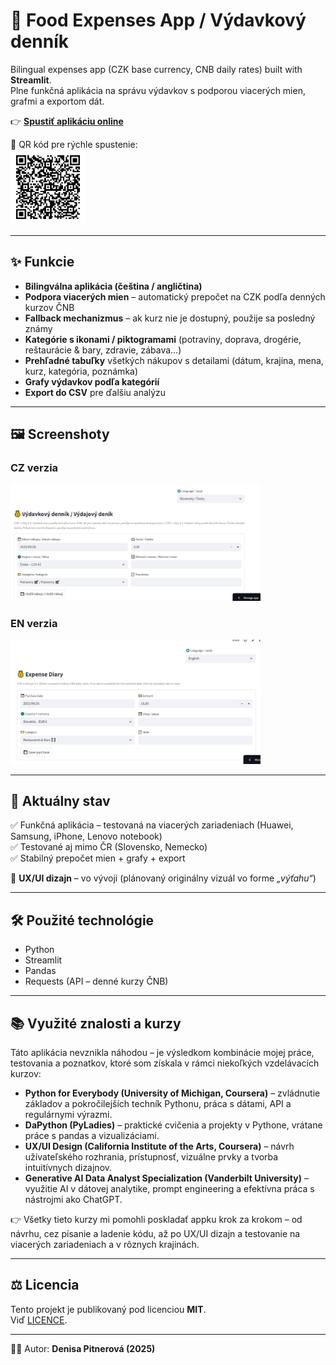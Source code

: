 # 🧾 Food Expenses App / Výdavkový denník

Bilingual expenses app (CZK base currency, CNB daily rates) built with **Streamlit**.  
Plne funkčná aplikácia na správu výdavkov s podporou viacerých mien, grafmi a exportom dát.  

👉 [**Spustiť aplikáciu online**](https://food-expenses-app-phgvzfp3bej2cnnnujlmvm.streamlit.app/)  

📱 QR kód pre rýchle spustenie:  
<img src="food_expenses_app_qr.png" alt="QR kód" width="120"/>

---

## ✨ Funkcie
- **Bilingválna aplikácia (čeština / angličtina)**  
- **Podpora viacerých mien** – automatický prepočet na CZK podľa denných kurzov ČNB  
- **Fallback mechanizmus** – ak kurz nie je dostupný, použije sa posledný známy  
- **Kategórie s ikonami / piktogramami** (potraviny, doprava, drogérie, reštaurácie & bary, zdravie, zábava…)  
- **Prehľadné tabuľky** všetkých nákupov s detailami (dátum, krajina, mena, kurz, kategória, poznámka)  
- **Grafy výdavkov podľa kategórií**  
- **Export do CSV** pre ďalšiu analýzu  

---

## 🖼 Screenshoty
### CZ verzia
<img src="screenshot_CZK_nova_appka.JPG" alt="CZ verzia" width="400"/>

### EN verzia
<img src="screenshot_ENG_nova_appka.JPG" alt="EN verzia" width="400"/>

---

## 📌 Aktuálny stav
✅ Funkčná aplikácia – testovaná na viacerých zariadeniach (Huawei, Samsung, iPhone, Lenovo notebook)  
✅ Testované aj mimo ČR (Slovensko, Nemecko)  
✅ Stabilný prepočet mien + grafy + export  

🚧 **UX/UI dizajn** – vo vývoji (plánovaný originálny vizuál vo forme *„výťahu“*)  

---

## 🛠️ Použité technológie
- Python  
- Streamlit  
- Pandas  
- Requests (API – denné kurzy ČNB)  

---

## 📚 Využité znalosti a kurzy
Táto aplikácia nevznikla náhodou – je výsledkom kombinácie mojej práce, testovania a poznatkov, ktoré som získala v rámci niekoľkých vzdelávacích kurzov:

- **Python for Everybody (University of Michigan, Coursera)** – zvládnutie základov a pokročilejších techník Pythonu, práca s dátami, API a regulárnymi výrazmi.  
- **DaPython (PyLadies)** – praktické cvičenia a projekty v Pythone, vrátane práce s pandas a vizualizáciami.  
- **UX/UI Design (California Institute of the Arts, Coursera)** – návrh užívateľského rozhrania, prístupnosť, vizuálne prvky a tvorba intuitívnych dizajnov.  
- **Generative AI Data Analyst Specialization (Vanderbilt University)** – využitie AI v dátovej analytike, prompt engineering a efektívna práca s nástrojmi ako ChatGPT.  

👉 Všetky tieto kurzy mi pomohli poskladať appku krok za krokom – od návrhu, cez písanie a ladenie kódu, až po UX/UI dizajn a testovanie na viacerých zariadeniach a v rôznych krajinách.  

---

## ⚖️ Licencia
Tento projekt je publikovaný pod licenciou **MIT**.  
Viď [LICENCE](LICENCE).  

---

👩‍💻 Autor: **Denisa Pitnerová (2025)**
